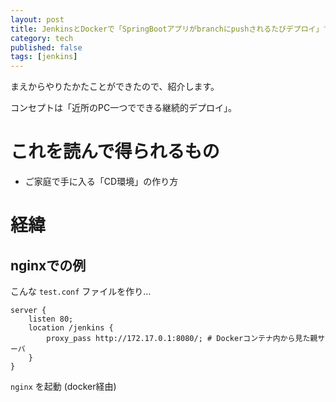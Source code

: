 ```yaml
---
layout: post
title: JenkinsとDockerで「SpringBootアプリがbranchにpushされるたびデプロイ」する
category: tech
published: false
tags: [jenkins]
---
```


まえからやりたかたことができたので、紹介します。

コンセプトは「近所のPC一つでできる継続的デプロイ」。

# これを読んで得られるもの

- ご家庭で手に入る「CD環境」の作り方

# 経緯


## nginxでの例

こんな `test.conf` ファイルを作り…

```
server {
    listen 80;
    location /jenkins {
        proxy_pass http://172.17.0.1:8080/; # Dockerコンテナ内から見た親サーバ
    }
}
```

`nginx` を起動 (docker経由)
